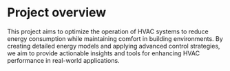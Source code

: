 # Project overview
This project aims to optimize the operation of HVAC systems to reduce energy consumption while maintaining comfort in building environments. By creating detailed energy models and applying advanced control strategies, we aim to provide actionable insights and tools for enhancing HVAC performance in real-world applications.

